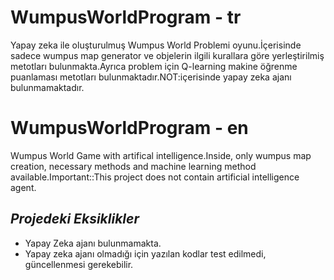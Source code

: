 # WumpusWorldProgram - tr
Yapay zeka ile oluşturulmuş Wumpus World Problemi oyunu.İçerisinde sadece wumpus map generator ve objelerin ilgili kurallara göre yerleştirilmiş metotları bulunmakta.Ayrıca problem için Q-learning makine öğrenme puanlaması metotları bulunmaktadır.NOT:içerisinde yapay zeka ajanı bulunmamaktadır.

# WumpusWorldProgram - en
Wumpus World Game with artifical intelligence.Inside, only wumpus map creation, necessary methods and machine learning method available.Important::This project does not contain artificial intelligence agent.

## *Projedeki Eksiklikler*
- Yapay Zeka ajanı bulunmamakta.
- Yapay zeka ajanı olmadığı için yazılan kodlar test edilmedi, güncellenmesi gerekebilir.
